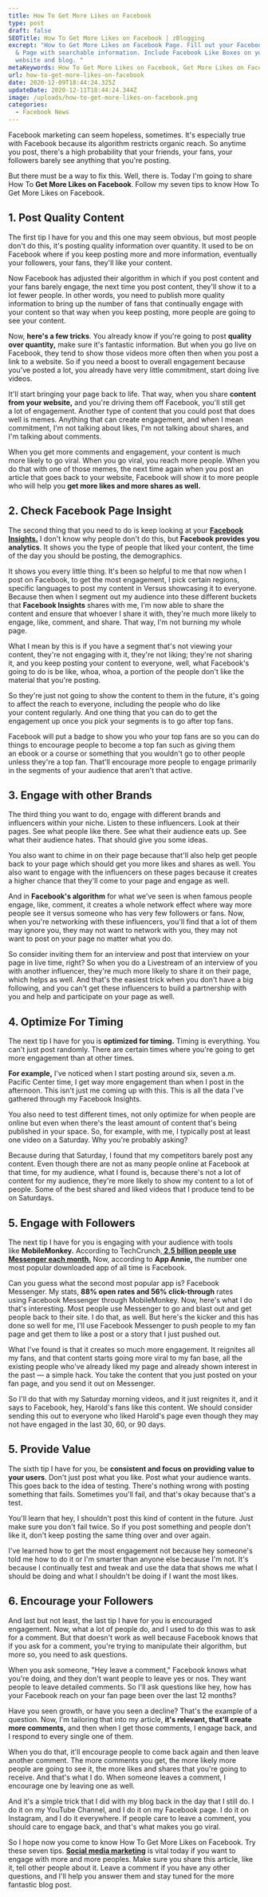 ```yaml
---
title: How To Get More Likes on Facebook
type: post
draft: false
SEOTitle: How To Get More Likes on Facebook | zBlogging
excrept: "How to Get More Likes on Facebook Page. Fill out your Facebook Profile
  & Page with searchable information. Include Facebook Like Boxes on your
  website and blog. "
metaKeywords: How To Get More Likes on Facebook, Get More Likes on Facebook
url: how-to-get-more-likes-on-facebook
date: 2020-12-09T18:44:24.325Z
updateDate: 2020-12-11T18:44:24.344Z
image: /uploads/how-to-get-more-likes-on-facebook.png
categories:
  - Facebook News
---
```

Facebook marketing can seem hopeless, sometimes. It's especially true with Facebook because its algorithm restricts organic reach. So anytime you post, there's a high probability that your friends, your fans, your followers barely see anything that you're posting.

But there must be a way to fix this. Well, there is. Today I'm going to share How To **Get More Likes on Facebook**. Follow my seven tips to know How To Get More Likes on Facebook.

## 1. Post Quality Content

The first tip I have for you and this one may seem obvious, but most people don't do this, it's posting quality information over quantity. It used to be on Facebook where if you keep posting more and more information, eventually your followers, your fans, they'll like your content.

Now Facebook has adjusted their algorithm in which if you post content and your fans barely engage, the next time you post content, they'll show it to a lot fewer people. In other words, you need to publish more quality information to bring up the number of fans that continually engage with your content so that way when you keep posting, more people are going to see your content.

Now, **here's a few tricks**. You already know if you're going to post **quality over quantity,** make sure it's fantastic information. But when you go live on Facebook, they tend to show those videos more often then when you post a link to a website. So if you need a boost to overall engagement because you've posted a lot, you already have very little commitment, start doing live videos.

It'll start bringing your page back to life. That way, when you share **content from your website,** and you're driving them off Facebook, you'll still get a lot of engagement. Another type of content that you could post that does well is memes. Anything that can create engagement, and when I mean commitment, I'm not talking about likes, I'm not talking about shares, and I'm talking about comments.

When you get more comments and engagement, your content is much more likely to go viral. When you go viral, you reach more people. When you do that with one of those memes, the next time again when you post an article that goes back to your website, Facebook will show it to more people who will help you **get more likes and more shares as well.**

## 2. Check Facebook Page Insight

The second thing that you need to do is keep looking at your **[Facebook Insights.](https://www.facebook.com/business/news/audience-insights)** I don't know why people don't do this, but **Facebook provides you analytics**. It shows you the type of people that liked your content, the time of the day you should be posting, the demographics.

It shows you every little thing. It's been so helpful to me that now when I post on Facebook, to get the most engagement, I pick certain regions, specific languages to post my content in Versus showcasing it to everyone. Because then when I segment out my audience into these different buckets that **Facebook Insights** shares with me, I'm now able to share the content and ensure that whoever I share it with, they're much more likely to engage, like, comment, and share. That way, I'm not burning my whole page.

What I mean by this is if you have a segment that's not viewing your content, they're not engaging with it, they're not liking; they're not sharing it, and you keep posting your content to everyone, well, what Facebook's going to do is be like, whoa, whoa, a portion of the people don't like the material that you're posting. 

So they're just not going to show the content to them in the future, it's going to affect the reach to everyone, including the people who do like your content regularly. And one thing that you can do to get the engagement up once you pick your segments is to go after top fans. 

Facebook will put a badge to show you who your top fans are so you can do things to encourage people to become a top fan such as giving them an ebook or a course or something that you wouldn't go to other people unless they're a top fan. That'll encourage more people to engage primarily in the segments of your audience that aren't that active.

## 3. Engage with other Brands

The third thing you want to do, engage with different brands and influencers within your niche. Listen to these influencers. Look at their pages. See what people like there. See what their audience eats up. See what their audience hates. That should give you some ideas.

You also want to chime in on their page because that'll also help get people back to your page which should get you more likes and shares as well. You also want to engage with the influencers on these pages because it creates a higher chance that they'll come to your page and engage as well.

And in **Facebook's algorithm** for what we've seen is when famous people engage, like, comment, it creates a whole network effect where way more people see it versus someone who has very few followers or fans. Now, when you're networking with these influencers, you'll find that a lot of them may ignore you, they may not want to network with you, they may not want to post on your page no matter what you do.

So consider inviting them for an interview and post that interview on your page in live time, right? So when you do a Livestream of an interview of you with another influencer, they're much more likely to share it on their page, which helps as well. And that's the easiest trick when you don't have a big following, and you can't get these influencers to build a partnership with you and help and participate on your page as well.

## 4. Optimize For Timing

The next tip I have for you is **optimized for timing.** Timing is everything. You can't just post randomly. There are certain times where you're going to get more engagement than at other times.

**For example,** I've noticed when I start posting around six, seven a.m. Pacific Center time, I get way more engagement than when I post in the afternoon. This isn't just me coming up with this. This is all the data I've gathered through my Facebook Insights. 

You also need to test different times, not only optimize for when people are online but even when there's the least amount of content that's being published in your space. So, for example, with me, I typically post at least one video on a Saturday. Why you're probably asking?

Because during that Saturday, I found that my competitors barely post any content. Even though there are not as many people online at Facebook at that time, for my audience, what I found is, because there's not a lot of content for my audience, they're more likely to show my content to a lot of people. Some of the best shared and liked videos that I produce tend to be on Saturdays.

## 5. Engage with Followers

The next tip I have for you is engaging with your audience with tools like **MobileMonkey.** According to TechCrunch,**[ 2.5 billion people use Messenger each month.](https://techcrunch.com/2018/07/25/facebook-2-5-billion-people/)** Now, according to **App Annie,** the number one most popular downloaded app of all time is Facebook.

Can you guess what the second most popular app is? Facebook Messenger. My stats, **88% open rates and 56% click-through** rates using Facebook Messenger through MobileMonkey. Now, here's what I do that's interesting. Most people use Messenger to go and blast out and get people back to their site. I do that, as well. But here's the kicker and this has done so well for me, I'll use Facebook Messenger to push people to my fan page and get them to like a post or a story that I just pushed out.

What I've found is that it creates so much more engagement. It reignites all my fans, and that content starts going more viral to my fan base, all the existing people who've already liked my page and already shown interest in the past — a simple hack. You take the content that you just posted on your fan page, and you send it out on Messenger.

So I'll do that with my Saturday morning videos, and it just reignites it, and it says to Facebook, hey, Harold's fans like this content. We should consider sending this out to everyone who liked Harold's page even though they may not have engaged in the last 30, 60, or 90 days.

## 5. Provide Value

The sixth tip I have for you, be **consistent and focus on providing value to your users**. Don't just post what you like. Post what your audience wants. This goes back to the idea of testing. There's nothing wrong with posting something that fails. Sometimes you'll fail, and that's okay because that's a test.

You'll learn that hey, I shouldn't post this kind of content in the future. Just make sure you don't fail twice. So if you post something and people don't like it, don't keep posting the same thing over and over again.

I've learned how to get the most engagement not because hey someone's told me how to do it or I'm smarter than anyone else because I'm not. It's because I continually test and tweak and use the data that shows me what I should be doing and what I shouldn't be doing if I want the most likes.

## 6. Encourage your Followers

And last but not least, the last tip I have for you is encouraged engagement. Now, what a lot of people do, and I used to do this was to ask for a comment. But that doesn't work as well because Facebook knows that if you ask for a comment, you're trying to manipulate their algorithm, but more so, you need to ask questions.

When you ask someone, "Hey leave a comment," Facebook knows what you're doing, and they don't want people to leave yes or nos. They want people to leave detailed comments. So I'll ask questions like hey, how has your Facebook reach on your fan page been over the last 12 months?

Have you seen growth, or have you seen a decline? That's the example of a question. Now, I'm tailoring that into my article, **it's relevant, that'll create more comments,** and then when I get those comments, I engage back, and I respond to every single one of them.

When you do that, it'll encourage people to come back again and then leave another comment. The more comments you get, the more likely more people are going to see it, the more likes and shares that you're going to receive. And that's what I do. When someone leaves a comment, I encourage one by leaving one as well.

And it's a simple trick that I did with my blog back in the day that I still do. I do it on my YouTube Channel, and I do it on my Facebook page. I do it on Instagram, and I do it everywhere. If people care to leave a comment, you should care to engage back, and that's what makes you go viral. 

So I hope now you come to know How To Get More Likes on Facebook. Try these seven tips. **[Social media marketing](https://zblogging.com/benefits-of-social-media-marketing/)** is vital today if you want to engage with more and more peoples. Make sure you share this article, like it, tell other people about it. Leave a comment if you have any other questions, and I'll help you answer them and stay tuned for the more fantastic blog post.
